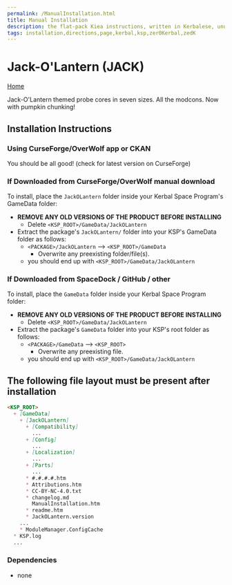 ```yaml
---
permalink: /ManualInstallation.html
title: Manual Installation
description: the flat-pack Kiea instructions, written in Kerbalese, unusally present
tags: installation,directions,page,kerbal,ksp,zer0Kerbal,zedK
---
```


<!-- ManualInstallation.md v1.1.8.1
Jack-O'Lantern (JACK)
created: 01 Oct 2019
updated: 29 Jul 2022 -->

<!-- based upon work by Lisias -->

# Jack-O'Lantern (JACK)

[Home](./index.md)

Jack-O'Lantern themed probe cores in seven sizes. All the modcons. Now with pumpkin chunking!

## Installation Instructions

### Using CurseForge/OverWolf app or CKAN

You should be all good! (check for latest version on CurseForge)

### If Downloaded from CurseForge/OverWolf manual download

To install, place the `JackOLantern` folder inside your Kerbal Space Program's GameData folder:

* **REMOVE ANY OLD VERSIONS OF THE PRODUCT BEFORE INSTALLING**
  * Delete `<KSP_ROOT>/GameData/JackOLantern`
* Extract the package's `JackOLantern/` folder into your KSP's GameData folder as follows:
  * `<PACKAGE>/JackOLantern` --> `<KSP_ROOT>/GameData`
    * Overwrite any preexisting folder/file(s).
  * you should end up with `<KSP_ROOT>/GameData/JackOLantern`

### If Downloaded from SpaceDock / GitHub / other

To install, place the `GameData` folder inside your Kerbal Space Program folder:

* **REMOVE ANY OLD VERSIONS OF THE PRODUCT BEFORE INSTALLING**
  * Delete `<KSP_ROOT>/GameData/JackOLantern`
* Extract the package's `GameData` folder into your KSP's root folder as follows:
  * `<PACKAGE>/GameData` --> `<KSP_ROOT>`
    * Overwrite any preexisting file.
  * you should end up with `<KSP_ROOT>/GameData/JackOLantern`

## The following file layout must be present after installation

```markdown
<KSP_ROOT>
  + [GameData]
    + [JackOLantern]
      + [Compatibility]
        ...
      + [Config]
        ...
      + [Localization]
        ...
      + [Parts]
        ...
      * #.#.#.#.htm
      * Attributions.htm
      * CC-BY-NC-4.0.txt
      * changelog.md
        ManualInstallation.htm
      * readme.htm
      * JackOLantern.version
    ...
    * ModuleManager.ConfigCache
  * KSP.log
  ...
```

### Dependencies

* none
